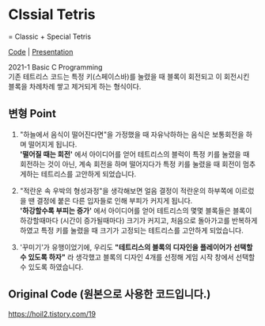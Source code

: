 # Clssial Tetris
= Classic + Special Tetris

[Code](https://github.com/bbx8216/Tetris/blob/main/Code_ClassialTetris.c) | [Presentation](https://github.com/bbx8216/Tetris/blob/main/Presentation_ClassialTetris.pptx) 

2021-1 Basic C Programming   
기존 테트리스 코드는 특정 키(스페이스바)를 눌렸을 때 블록이 회전되고 이 회전시킨 블록을 차례차례 쌓고 제거되게 하는 형식이다.



변형 Point
---
1. "하늘에서 음식이 떨어진다면"을 가정했을 때 자유낙하하는 음식은 보통회전을 하며 떨어지게 됩니다.   
**'떨어질 때는 회전'** 에서 아이디어를 얻어 테트리스의 블럭이 특정 키를 눌렸을 때 회전하는 것이 아닌, 계속 회전을 하며 떨어지다가 특정 키를 눌렸을 때 회전이 멈추게하는 테트리스를 고안하게 되었습니다.

2. "적란운 속 우박의 형성과정"을 생각해보면 얼음 결정이 적란운의 하부쪽에 이르렀을 땐 결정에 붙은 다른 입자들로 인해 부피가 커지게 됩니다.   
**'하강할수록 부피는 증가'** 에서 아이디어를 얻어 테트리스의 몇몇 블록들은 블록이 하강할때마다 (시간이 증가될때마다) 크기가 커지고, 처음으로 돌아가고를 반복하게 하였고 특정 키를 눌렸을 때 크기가 고정되는 테트리스를 고안하게 되었습니다.

3. '꾸미기'가 유행이었기에, 우리도 **"테트리스의 블록의 디자인을 플레이어가 선택할 수 있도록 하자"** 라 생각했고 블록의 디자인 4개를 선정해 게임 시작 창에서 선택할 수 있도록 하였습니다.



Original Code (원본으로 사용한 코드입니다.)
---
https://hoil2.tistory.com/19
